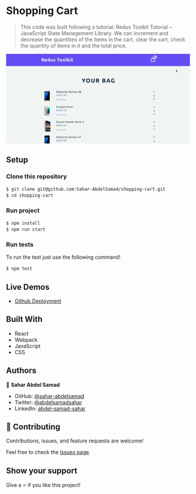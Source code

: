 # Shopping Cart

> This code was built following a tutorial: Redux Toolkit Tutorial – JavaScript State Management Library. We can increment and decrease the quantities of the items in the cart, clear the cart, check the quantity of items in it and the total price.

![screenshot](./mobile-store.gif)

## Setup

### Clone this repository

```bash
$ git clone git@github.com:Sahar-AbdelSamad/shopping-cart.git
$ cd shopping-cart
```

### Run project

```bash
$ npm install
$ npm run start
```

### Run tests

To run the test just use the following command!

```bash
$ npm test
```

## Live Demos

- [Github Deployment](https://sahar-abdelsamad.github.io/shopping-cart)


## Built With

- React
- Webpack
- JavaScript
- CSS

## Authors

👤 **Sahar Abdel Samad**

- GitHub: [@sahar-abdelsamad](https://github.com/Sahar-AbdelSamad)
- Twitter: [@abdelsamadsahar](https://twitter.com/AbdelSamadSahar)
- LinkedIn: [abdel-samad-sahar](https://www.linkedin.com/in/sahar-abdel-samad/)

## 🤝 Contributing

Contributions, issues, and feature requests are welcome!

Feel free to check the [issues page](https://github.com/Sahar-AbdelSamad/shopping-cart/issues).

## Show your support

Give a ⭐️ if you like this project!
